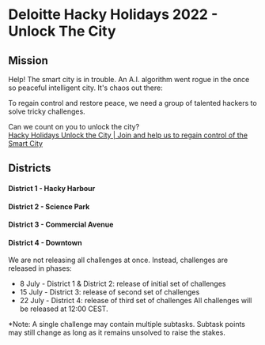 # Deloitte Hacky Holidays 2022 - Unlock The City

## Mission
Help! The smart city is in trouble. An A.I. algorithm went rogue in the once so peaceful intelligent city. It's chaos out there:  
  
To regain control and restore peace, we need a group of talented hackers to solve tricky challenges.  
  
Can we count on you to unlock the city?  
[Hacky Holidays Unlock the City | Join and help us to regain control of the Smart City](https://www.youtube.com/watch?v=axXsMakiko8)  

## Districts

#### District 1 - Hacky Harbour
#### District 2 - Science Park
#### District 3 - Commercial Avenue
#### District 4 - Downtown
We are not releasing all challenges at once. Instead, challenges are released in phases:
- 8 July - District 1 & District 2: release of initial set of challenges  
- 15 July - District 3: release of second set of challenges
- 22 July - District 4: release of third set of challenges
All challenges will be released at 12:00 CEST.  
  
*Note: A single challenge may contain multiple subtasks. Subtask points may still change as long as it remains unsolved to raise the stakes.
